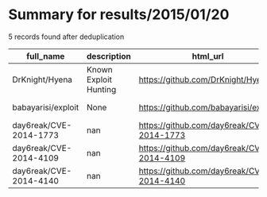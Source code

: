 
# Summary for results/2015/01/20
    
5 records found after deduplication

| full_name | description | html_url | matched_list | matched_count | pushed_at | size | stargazers_count | language | forks_count |
|------------------------|-----------------------|-------------------------------------------|----------------|-----------------|---------------------------|--------|--------------------|------------|---------------|
| DrKnight/Hyena | Known Exploit Hunting | https://github.com/DrKnight/Hyena | ['exploit'] | 1 | 2015-01-20 07:47:07+00:00 | 96 | 0 | | 0 |
| babayarisi/exploit | None | https://github.com/babayarisi/exploit | ['exploit'] | 1 | 2015-01-20 14:32:54+00:00 | 136 | 0 | Ruby | 0 |
| day6reak/CVE-2014-1773 | nan | https://github.com/day6reak/CVE-2014-1773 | ['cve-2'] | 1 | 2015-01-20 23:34:53+00:00 | 116 | 0 | nan | 0 |
| day6reak/CVE-2014-4109 | nan | https://github.com/day6reak/CVE-2014-4109 | ['cve-2'] | 1 | 2015-01-20 23:37:52+00:00 | 144 | 0 | nan | 0 |
| day6reak/CVE-2014-4140 | nan | https://github.com/day6reak/CVE-2014-4140 | ['cve-2'] | 1 | 2015-01-20 23:57:07+00:00 | 120 | 0 | nan | 0 |
